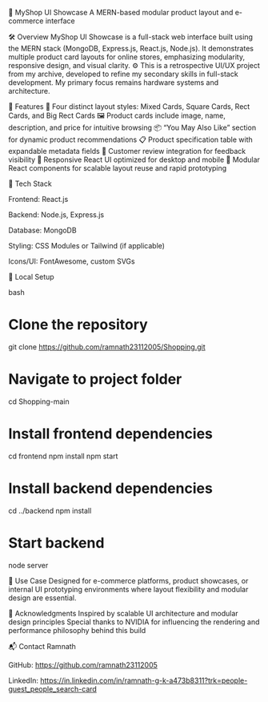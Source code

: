 📘 MyShop UI Showcase A MERN-based modular product layout and e-commerce interface

🛠️ Overview MyShop UI Showcase is a full-stack web interface built using the MERN stack (MongoDB, Express.js, React.js, Node.js). It demonstrates multiple product card layouts for online stores, emphasizing modularity, responsive design, and visual clarity. ⚙️ This is a retrospective UI/UX project from my archive, developed to refine my secondary skills in full-stack development. My primary focus remains hardware systems and architecture.

🚀 Features 🎨 Four distinct layout styles: Mixed Cards, Square Cards, Rect Cards, and Big Rect Cards 🖼️ Product cards include image, name, description, and price for intuitive browsing 📦 “You May Also Like” section for dynamic product recommendations 📋 Product specification table with expandable metadata fields 💬 Customer review integration for feedback visibility 📱 Responsive React UI optimized for desktop and mobile 🧠 Modular React components for scalable layout reuse and rapid prototyping

🧰 Tech Stack

Frontend: React.js

Backend: Node.js, Express.js

Database: MongoDB

Styling: CSS Modules or Tailwind (if applicable)

Icons/UI: FontAwesome, custom SVGs

🧪 Local Setup

bash
# Clone the repository
git clone https://github.com/ramnath23112005/Shopping.git

# Navigate to project folder
cd Shopping-main

# Install frontend dependencies
cd frontend
npm install
npm start

# Install backend dependencies
cd ../backend
npm install

# Start backend
node server


🎯 Use Case Designed for e-commerce platforms, product showcases, or internal UI prototyping environments where layout flexibility and modular design are essential.

🙌 Acknowledgments Inspired by scalable UI architecture and modular design principles Special thanks to NVIDIA for influencing the rendering and performance philosophy behind this build

📬 Contact Ramnath

GitHub: https://github.com/ramnath23112005

LinkedIn: https://in.linkedin.com/in/ramnath-g-k-a473b8311?trk=people-guest_people_search-card
